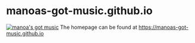 # manoas-got-music.github.io
[![manoa's got music](https://github.com/manoas-got-music/manoas-source-code/actions/workflows/ci.yml/badge.svg)](https://github.com/manoas-got-music/manoas-source-code/actions/workflows/ci.yml)
The homepage can be found at https://manoas-got-music.github.io
